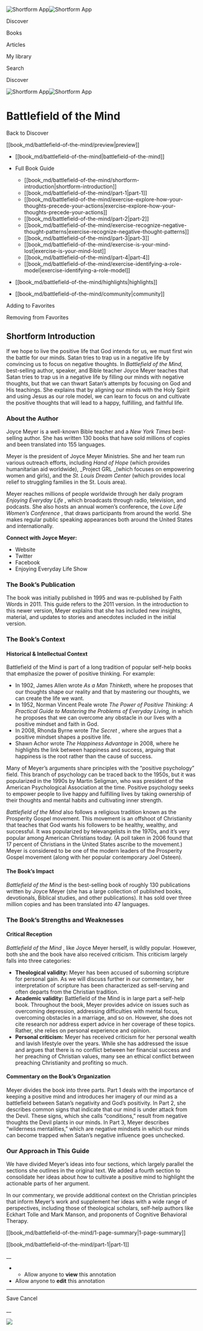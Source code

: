 ![Shortform App](/img/logo.36a2399e.svg)![Shortform App](/img/logo-dark.70c1b072.svg)

Discover

Books

Articles

My library

Search

Discover

![Shortform App](/img/logo.36a2399e.svg)![Shortform App](/img/logo-dark.70c1b072.svg)

# Battlefield of the Mind

Back to Discover

[[book_md/battlefield-of-the-mind/preview|preview]]

  * [[book_md/battlefield-of-the-mind|battlefield-of-the-mind]]
  * Full Book Guide

    * [[book_md/battlefield-of-the-mind/shortform-introduction|shortform-introduction]]
    * [[book_md/battlefield-of-the-mind/part-1|part-1]]
    * [[book_md/battlefield-of-the-mind/exercise-explore-how-your-thoughts-precede-your-actions|exercise-explore-how-your-thoughts-precede-your-actions]]
    * [[book_md/battlefield-of-the-mind/part-2|part-2]]
    * [[book_md/battlefield-of-the-mind/exercise-recognize-negative-thought-patterns|exercise-recognize-negative-thought-patterns]]
    * [[book_md/battlefield-of-the-mind/part-3|part-3]]
    * [[book_md/battlefield-of-the-mind/exercise-is-your-mind-lost|exercise-is-your-mind-lost]]
    * [[book_md/battlefield-of-the-mind/part-4|part-4]]
    * [[book_md/battlefield-of-the-mind/exercise-identifying-a-role-model|exercise-identifying-a-role-model]]
  * [[book_md/battlefield-of-the-mind/highlights|highlights]]
  * [[book_md/battlefield-of-the-mind/community|community]]



Adding to Favorites 

Removing from Favorites 

## Shortform Introduction

If we hope to live the positive life that God intends for us, we must first win the battle for our minds. Satan tries to trap us in a negative life by convincing us to focus on negative thoughts. In _Battlefield of the Mind,_ best-selling author, speaker, and Bible teacher Joyce Meyer teaches that Satan tries to trap us in a negative life by filling our minds with negative thoughts, but that we can thwart Satan’s attempts by focusing on God and His teachings. She explains that by aligning our minds with the Holy Spirit and using Jesus as our role model, we can learn to focus on and cultivate the positive thoughts that will lead to a happy, fulfilling, and faithful life.

### About the Author

Joyce Meyer is a well-known Bible teacher and a _New York Times_ best-selling author. She has written 130 books that have sold millions of copies and been translated into 155 languages.

Meyer is the president of Joyce Meyer Ministries. She and her team run various outreach efforts, including _Hand of Hope_ (which provides humanitarian aid worldwide), _Project GRL _(which focuses on empowering women and girls), and the _St. Louis Dream Center_ (which provides local relief to struggling families in the St. Louis area).

Meyer reaches millions of people worldwide through her daily program _Enjoying Everyday Life_ , which broadcasts through radio, television, and podcasts. She also hosts an annual women’s conference, the _Love Life Women’s Conference_ , that draws participants from around the world. She makes regular public speaking appearances both around the United States and internationally.

**Connect with Joyce Meyer:**

  * Website 
  * Twitter
  * Facebook
  * Enjoying Everyday Life Show



### The Book’s Publication

The book was initially published in 1995 and was re-published by Faith Words in 2011. This guide refers to the 2011 version. In the introduction to this newer version, Meyer explains that she has included new insights, material, and updates to stories and anecdotes included in the initial version.

### The Book’s Context

#### Historical & Intellectual Context

Battlefield of the Mind is part of a long tradition of popular self-help books that emphasize the power of positive thinking. For example:

  * In 1902, James Allen wrote _As a Man Thinketh,_ where he proposes that our thoughts shape our reality and that by mastering our thoughts, we can create the life we want. 
  * In 1952, Norman Vincent Peale wrote _The Power of Positive Thinking: A Practical Guide to Mastering the Problems of Everyday Living,_ in which he proposes that we can overcome any obstacle in our lives with a positive mindset and faith in God.
  * In 2008, Rhonda Byrne wrote _The Secret_ , where she argues that a positive mindset shapes a positive life. 
  * Shawn Achor wrote _The Happiness Advantage_ in 2008, where he highlights the link between happiness and success, arguing that happiness is the root rather than the cause of success.



Many of Meyer’s arguments share principles with the “positive psychology” field. This branch of psychology can be traced back to the 1950s, but it was popularized in the 1990s by Martin Seligman, who was president of the American Psychological Association at the time. Positive psychology seeks to empower people to live happy and fulfilling lives by taking ownership of their thoughts and mental habits and cultivating inner strength.

_Battlefield of the Mind_ also follows a religious tradition known as the Prosperity Gospel movement. This movement is an offshoot of Christianity that teaches that God wants his followers to be healthy, wealthy, and successful. It was popularized by televangelists in the 1970s, and it’s very popular among American Christians today. (A poll taken in 2006 found that 17 percent of Christians in the United States ascribe to the movement.) Meyer is considered to be one of the modern leaders of the Prosperity Gospel movement (along with her popular contemporary Joel Osteen).

#### The Book’s Impact

_Battlefield of the Mind_ is the best-selling book of roughly 130 publications written by Joyce Meyer (she has a large collection of published books, devotionals, Biblical studies, and other publications). It has sold over three million copies and has been translated into 47 languages.

### The Book’s Strengths and Weaknesses

#### Critical Reception

_Battlefield of the Mind_ , like Joyce Meyer herself, is wildly popular. However, both she and the book have also received criticism. This criticism largely falls into three categories:

  * **Theological validity:** Meyer has been accused of suborning scripture for personal gain. As we will discuss further in our commentary, her interpretation of scripture has been characterized as self-serving and often departs from the Christian tradition. 
  * **Academic validity:** Battlefield of the Mind is in large part a self-help book. Throughout the book, Meyer provides advice on issues such as overcoming depression, addressing difficulties with mental focus, overcoming obstacles in a marriage, and so on. However, she does not cite research nor address expert advice in her coverage of these topics. Rather, she relies on personal experience and opinion. 
  * **Personal criticism:** Meyer has received criticism for her personal wealth and lavish lifestyle over the years. While she has addressed the issue and argues that there is no conflict between her financial success and her preaching of Christian values, many see an ethical conflict between preaching Christianity and profiting so much. 



#### Commentary on the Book’s Organization

Meyer divides the book into three parts. Part 1 deals with the importance of keeping a positive mind and introduces her imagery of our mind as a battlefield between Satan’s negativity and God’s positivity. In Part 2, she describes common signs that indicate that our mind is under attack from the Devil. These signs, which she calls “conditions,” result from negative thoughts the Devil plants in our minds. In Part 3, Meyer describes “wilderness mentalities,” which are negative mindsets in which our minds can become trapped when Satan’s negative influence goes unchecked.

### Our Approach in This Guide

We have divided Meyer’s ideas into four sections, which largely parallel the sections she outlines in the original text. We added a fourth section to consolidate her ideas about _how_ to cultivate a positive mind to highlight the actionable parts of her argument.

In our commentary, we provide additional context on the Christian principles that inform Meyer’s work and supplement her ideas with a wide range of perspectives, including those of theological scholars, self-help authors like Eckhart Tolle and Mark Manson, and proponents of Cognitive Behavioral Therapy.

[[book_md/battlefield-of-the-mind/1-page-summary|1-page-summary]]

[[book_md/battlefield-of-the-mind/part-1|part-1]]

__

  *   * Allow anyone to **view** this annotation
  * Allow anyone to **edit** this annotation



* * *

Save Cancel

__




![](https://bat.bing.com/action/0?ti=56018282&Ver=2&mid=569fb173-6b69-485e-a181-64aa06dee21d&sid=201ffde0635411ee902411d77b750559&vid=20202bf0635411ee9ac03f2e618b0b9f&vids=0&msclkid=N&pi=0&lg=en-US&sw=800&sh=600&sc=24&nwd=1&tl=Shortform%20%7C%20Battlefield%20of%20the%20Mind&p=https%3A%2F%2Fwww.shortform.com%2Fapp%2Fbook%2Fbattlefield-of-the-mind%2Fshortform-introduction&r=&lt=305&evt=pageLoad&sv=1&rn=114886)

